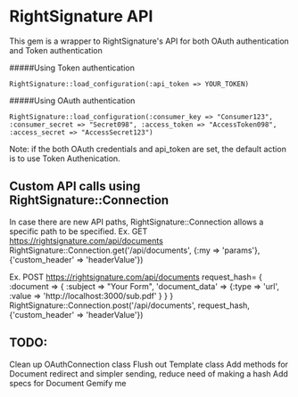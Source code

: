RightSignature API
==================
This gem is a wrapper to RightSignature's API for both OAuth authentication and Token authentication

#####Using Token authentication
```
RightSignature::load_configuration(:api_token => YOUR_TOKEN)
```

#####Using OAuth authentication
```
RightSignature::load_configuration(:consumer_key => "Consumer123", :consumer_secret => "Secret098", :access_token => "AccessToken098", :access_secret => "AccessSecret123")
```
Note: if the both OAuth credentials and api_token are set, the default action is to use Token Authenication.



Custom API calls using RightSignature::Connection
-------------------------------------------------

In case there are new API paths, RightSignature::Connection allows a specific path to be specified.
Ex. GET https://rightsignature.com/api/documents
RightSignature::Connection.get('/api/documents', {:my => 'params'}, {'custom_header' => 'headerValue'})

Ex. POST https://rightsignature.com/api/documents
request_hash= {
  :document => {
    :subject => "Your Form", 
    'document_data' => {:type => 'url', :value => 'http://localhost:3000/sub.pdf' }
  }
}
RightSignature::Connection.post('/api/documents', request_hash, {'custom_header' => 'headerValue'})


TODO:
-----
Clean up OAuthConnection class
Flush out Template class
Add methods for Document redirect and simpler sending, reduce need of making a hash
Add specs for Document
Gemify me